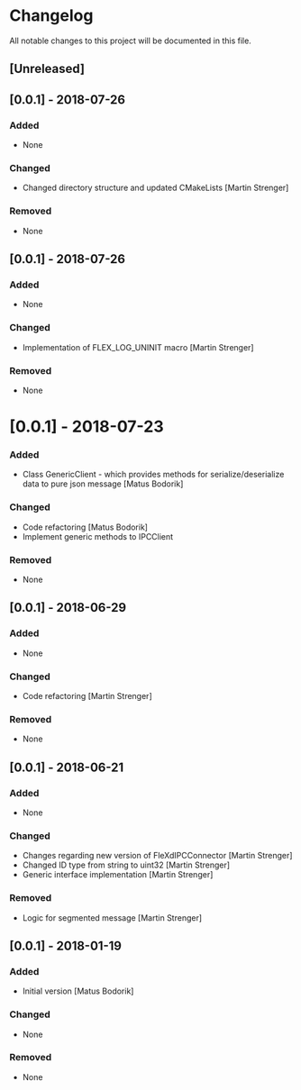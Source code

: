 # Changelog
All notable changes to this project will be documented in this file.

## [Unreleased]
## [0.0.1] - 2018-07-26
### Added
- None

### Changed
- Changed directory structure and updated CMakeLists [Martin Strenger]

### Removed
- None

## [0.0.1] - 2018-07-26
### Added
- None

### Changed
- Implementation of FLEX_LOG_UNINIT macro [Martin Strenger]

### Removed
- None

# [0.0.1] - 2018-07-23
### Added
- Class GenericClient - which provides methods for serialize/deserialize data to pure json message [Matus Bodorik]

### Changed
- Code refactoring [Matus Bodorik]
- Implement generic methods to IPCClient

### Removed
- None


## [0.0.1] - 2018-06-29
### Added
- None

### Changed
- Code refactoring [Martin Strenger]

### Removed
- None

## [0.0.1] - 2018-06-21
### Added
- None

### Changed
- Changes regarding new version of FleXdIPCConnector [Martin Strenger]
- Changed ID type from string to uint32 [Martin Strenger]
- Generic interface implementation [Martin Strenger]

### Removed
- Logic for segmented message [Martin Strenger]

## [0.0.1] - 2018-01-19
### Added
- Initial version [Matus Bodorik]

### Changed
- None

### Removed
- None
